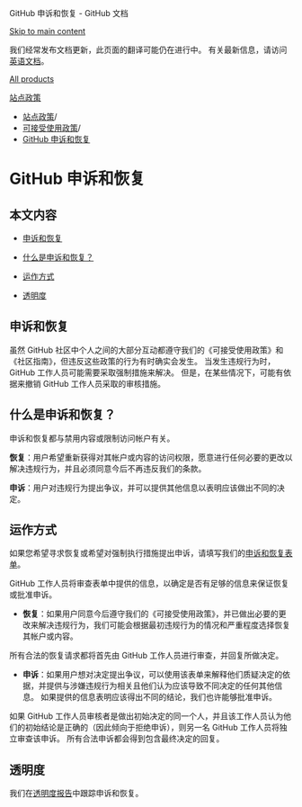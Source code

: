 GitHub 申诉和恢复 - GitHub 文档

[Skip to main content](#main-content)

我们经常发布文档更新，此页面的翻译可能仍在进行中。 有关最新信息，请访问[英语文档](/en)。

[All products](/zh)

[站点政策](/zh/site-policy)

* [站点政策](/zh/site-policy)/
* [可接受使用政策](/zh/site-policy/acceptable-use-policies)/
* [GitHub 申诉和恢复](/zh/site-policy/acceptable-use-policies/github-appeal-and-reinstatement)

GitHub 申诉和恢复
==========

本文内容
----------

* [申诉和恢复](#appeal-and-reinstatement)

* [什么是申诉和恢复？](#what-are-appeals-and-reinstatements)

* [运作方式](#how-this-works)

* [透明度](#transparency)

[](#appeal-and-reinstatement)申诉和恢复
----------

虽然 GitHub 社区中个人之间的大部分互动都遵守我们的《可接受使用政策》和《社区指南》，但违反这些政策的行为有时确实会发生。 当发生违规行为时，GitHub 工作人员可能需要采取强制措施来解决。 但是，在某些情况下，可能有依据来撤销 GitHub 工作人员采取的审核措施。

[](#what-are-appeals-and-reinstatements)什么是申诉和恢复？
----------

申诉和恢复都与禁用内容或限制访问帐户有关。

**恢复**：用户希望重新获得对其帐户或内容的访问权限，愿意进行任何必要的更改以解决违规行为，并且必须同意今后不再违反我们的条款。

**申诉**：用户对违规行为提出争议，并可以提供其他信息以表明应该做出不同的决定。

[](#how-this-works)运作方式
----------

如果您希望寻求恢复或希望对强制执行措施提出申诉，请填写我们的[申诉和恢复表单](https://support.github.com/contact/reinstatement)。

GitHub 工作人员将审查表单中提供的信息，以确定是否有足够的信息来保证恢复或批准申诉。

* **恢复**：如果用户同意今后遵守我们的《可接受使用政策》，并已做出必要的更改来解决违规行为，我们可能会根据最初违规行为的情况和严重程度选择恢复其帐户或内容。

所有合法的恢复请求都将首先由 GitHub 工作人员进行审查，并回复所做决定。

* **申诉**：如果用户想对决定提出争议，可以使用该表单来解释他们质疑决定的依据，并提供与涉嫌违规行为相关且他们认为应该导致不同决定的任何其他信息。 如果提供的信息表明应该得出不同的结论，我们也许能够批准申诉。

如果 GitHub 工作人员审核者是做出初始决定的同一个人，并且该工作人员认为他们的初始结论是正确的（因此倾向于拒绝申诉），则另一名 GitHub 工作人员将独立审查该申诉。 所有合法申诉都会得到包含最终决定的回复。

[](#transparency)透明度
----------

我们在[透明度报告](https://github.blog/2022-01-27-2021-transparency-report/#Appeals_and_other_reinstatements)中跟踪申诉和恢复。
